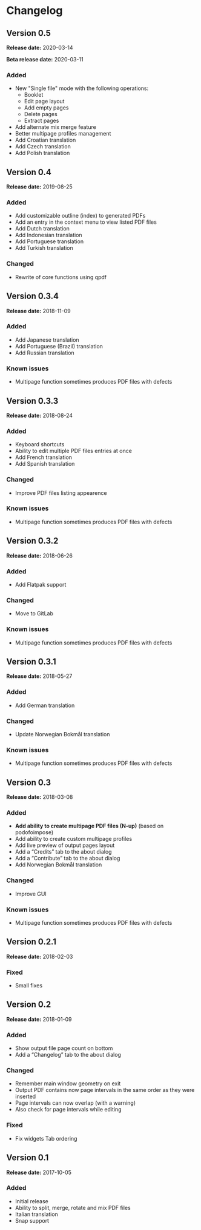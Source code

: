 <h1>Changelog</h1>

<h2>Version 0.5</h2>

<p><strong>Release date:</strong> 2020-03-14</p>
<p><strong>Beta release date:</strong> 2020-03-11</p>

<h3>Added</h3>

<ul>
    <li>New "Single file" mode with the following operations:
        <ul>
        <li>Booklet</li>
        <li>Edit page layout</li>
        <li>Add empty pages</li>
        <li>Delete pages</li>
        <li>Extract pages</li>
        </ul>
    </li>
    <li>Add alternate mix merge feature</li>
    <li>Better multipage profiles management</li>
    <li>Add Croatian translation</li>
    <li>Add Czech translation</li>
    <li>Add Polish translation</li>
</ul>

<h2>Version 0.4</h2>

<p><strong>Release date:</strong> 2019-08-25</p>

<h3>Added</h3>

<ul>
    <li>Add customizable outline (index) to generated PDFs</li>
    <li>Add an entry in the context menu to view listed PDF files</li>
    <li>Add Dutch translation</li>
    <li>Add Indonesian translation</li>
    <li>Add Portuguese translation</li>
    <li>Add Turkish translation</li>
</ul>

<h3>Changed</h3>

<ul>
    <li>Rewrite of core functions using qpdf</li>
</ul>

<h2>Version 0.3.4</h2>

<p><strong>Release date:</strong> 2018-11-09</p>

<h3>Added</h3>

<ul>
    <li>Add Japanese translation</li>
    <li>Add Portuguese (Brazil) translation</li>
    <li>Add Russian translation</li>
</ul>

<h3>Known issues</h3>

<ul>
    <li>Multipage function sometimes produces PDF files with defects</li>
</ul>

<h2>Version 0.3.3</h2>

<p><strong>Release date:</strong> 2018-08-24</p>

<h3>Added</h3>

<ul>
    <li>Keyboard shortcuts</li>
    <li>Ability to edit multiple PDF files entries at once</li>
    <li>Add French translation</li>
    <li>Add Spanish translation</li>
</ul>

<h3>Changed</h3>

<ul>
    <li>Improve PDF files listing appearence</li>
</ul>

<h3>Known issues</h3>

<ul>
    <li>Multipage function sometimes produces PDF files with defects</li>
</ul>

<h2>Version 0.3.2</h2>

<p><strong>Release date:</strong> 2018-06-26</p>

<h3>Added</h3>

<ul>
    <li>Add Flatpak support</li>
</ul>

<h3>Changed</h3>

<ul>
    <li>Move to GitLab</li>
</ul>

<h3>Known issues</h3>

<ul>
    <li>Multipage function sometimes produces PDF files with defects</li>
</ul>

<h2>Version 0.3.1</h2>

<p><strong>Release date:</strong> 2018-05-27</p>

<h3>Added</h3>

<ul>
    <li>Add German translation</li>
</ul>

<h3>Changed</h3>

<ul>
    <li>Update Norwegian Bokmål translation</li>
</ul>

<h3>Known issues</h3>

<ul>
    <li>Multipage function sometimes produces PDF files with defects</li>
</ul>

<h2>Version 0.3</h2>

<p><strong>Release date:</strong> 2018-03-08</p>

<h3>Added</h3>

<ul>
    <li><strong>Add ability to create multipage PDF files (N-up)</strong>
    (based on podofoimpose)</li>
    <li>Add ability to create custom multipage profiles</li>
    <li>Add live preview of output pages layout</li>
    <li>Add a &ldquo;Credits&rdquo; tab to the about dialog</li>
    <li>Add a &ldquo;Contribute&rdquo; tab to the about dialog</li>
    <li>Add Norwegian Bokmål translation</li>
</ul>

<h3>Changed</h3>

<ul>
    <li>Improve GUI</li>
</ul>

<h3>Known issues</h3>

<ul>
    <li>Multipage function sometimes produces PDF files with defects</li>
</ul>

<h2>Version 0.2.1</h2>

<p><strong>Release date:</strong> 2018-02-03</p>

<h3>Fixed</h3>

<ul>
    <li>Small fixes</li>
</ul>

<h2>Version 0.2</h2>

<p><strong>Release date:</strong> 2018-01-09</p>

<h3>Added</h3>

<ul>
    <li>Show output file page count on bottom</li>
    <li>Add a &ldquo;Changelog&rdquo; tab to the about dialog</li>
</ul>

<h3>Changed</h3>

<ul>
    <li>Remember main window geometry on exit</li>
    <li>Output PDF contains now page intervals in the same order as
    they were inserted</li>
    <li>Page intervals can now overlap (with a warning)</li>
    <li>Also check for page intervals while editing</li>
</ul>

<h3>Fixed</h3>

<ul>
    <li>Fix widgets Tab ordering</li>
</ul>

<h2>Version 0.1</h2>

<p><strong>Release date:</strong> 2017-10-05</p>

<h3>Added</h3>

<ul>
    <li>Initial release</li>
    <li>Ability to split, merge, rotate and mix PDF files</li>
    <li>Italian translation</li>
    <li>Snap support</li>
</ul>

